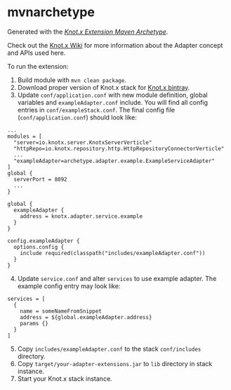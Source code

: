 # mvnarchetype

Generated with the [_Knot.x Extension Maven Archetype_](https://github.com/Knotx/knotx-extension-archetype).

Check out the [Knot.x Wiki](https://github.com/Cognifide/knotx/wiki/Adapter) for more information
about the Adapter concept and APIs used here.


To run the extension:

1. Build module with `mvn clean package`.
2. Download proper version of Knot.x stack for [Knot.x bintray](https://bintray.com/knotx/downloads/distro).
3. Update `conf/application.conf` with new module definition, global variables and `exampleAdapter.conf` include.
You will find all config entries in `conf/exampleStack.conf`.
The final config file (`conf/application.conf`) should look like:
```
...
modules = [
  "server=io.knotx.server.KnotxServerVerticle"
  "httpRepo=io.knotx.repository.http.HttpRepositoryConnectorVerticle"
  ...
  "exampleAdapter=archetype.adapter.example.ExampleServiceAdapter"
]
global {
  serverPort = 8092
  ...
}

global {
  exampleAdapter {
    address = knotx.adapter.service.example
  }
}

config.exampleAdapter {
  options.config {
    include required(classpath("includes/exampleAdapter.conf"))
  }
}
```

4. Update `service.conf` and alter `services` to use example adapter.
The example config entry may look like:
```
services = [
  {
    name = someNameFromSnippet
    address = ${global.exampleAdapter.address}
    params {}
  }
]
```
5. Copy `includes/exampleAdapter.conf` to the stack `conf/includes` directory.
6. Copy `target/your-adapter-extensions.jar` to `lib` directory in stack instance.
7. Start your Knot.x stack instance.

